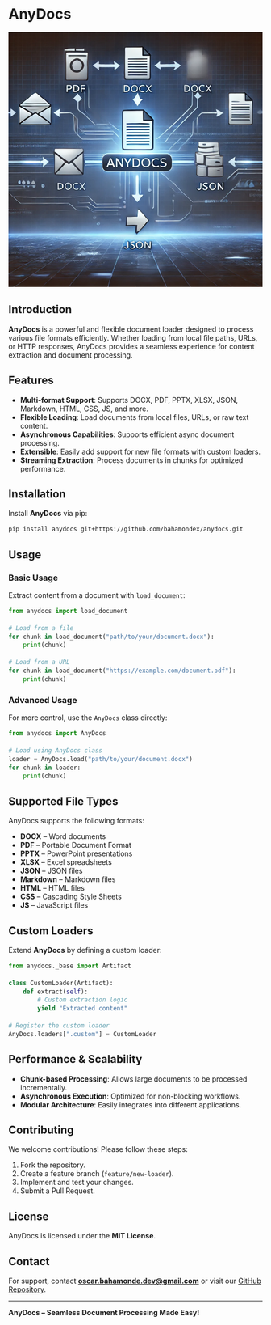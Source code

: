 # AnyDocs

![Cover](image.png)

## Introduction

**AnyDocs** is a powerful and flexible document loader designed to process various file formats efficiently. Whether loading from local file paths, URLs, or HTTP responses, AnyDocs provides a seamless experience for content extraction and document processing.

## Features

- **Multi-format Support**: Supports DOCX, PDF, PPTX, XLSX, JSON, Markdown, HTML, CSS, JS, and more.
- **Flexible Loading**: Load documents from local files, URLs, or raw text content.
- **Asynchronous Capabilities**: Supports efficient async document processing.
- **Extensible**: Easily add support for new file formats with custom loaders.
- **Streaming Extraction**: Process documents in chunks for optimized performance.

## Installation

Install **AnyDocs** via pip:

```sh
pip install anydocs git+https://github.com/bahamondex/anydocs.git
```

## Usage

### Basic Usage

Extract content from a document with `load_document`:

```python
from anydocs import load_document

# Load from a file
for chunk in load_document("path/to/your/document.docx"):
    print(chunk)

# Load from a URL
for chunk in load_document("https://example.com/document.pdf"):
    print(chunk)
```

### Advanced Usage

For more control, use the `AnyDocs` class directly:

```python
from anydocs import AnyDocs

# Load using AnyDocs class
loader = AnyDocs.load("path/to/your/document.docx")
for chunk in loader:
    print(chunk)
```

## Supported File Types

AnyDocs supports the following formats:

- **DOCX** – Word documents
- **PDF** – Portable Document Format
- **PPTX** – PowerPoint presentations
- **XLSX** – Excel spreadsheets
- **JSON** – JSON files
- **Markdown** – Markdown files
- **HTML** – HTML files
- **CSS** – Cascading Style Sheets
- **JS** – JavaScript files

## Custom Loaders

Extend **AnyDocs** by defining a custom loader:

```python
from anydocs._base import Artifact

class CustomLoader(Artifact):
    def extract(self):
        # Custom extraction logic
        yield "Extracted content"

# Register the custom loader
AnyDocs.loaders[".custom"] = CustomLoader
```

## Performance & Scalability

- **Chunk-based Processing**: Allows large documents to be processed incrementally.
- **Asynchronous Execution**: Optimized for non-blocking workflows.
- **Modular Architecture**: Easily integrates into different applications.

## Contributing

We welcome contributions! Please follow these steps:

1. Fork the repository.
2. Create a feature branch (`feature/new-loader`).
3. Implement and test your changes.
4. Submit a Pull Request.

## License

AnyDocs is licensed under the **MIT License**.

## Contact

For support, contact **oscar.bahamonde.dev@gmail.com** or visit our [GitHub Repository](https://github.com/bahamondex/anydocs).

---

**AnyDocs – Seamless Document Processing Made Easy!**

